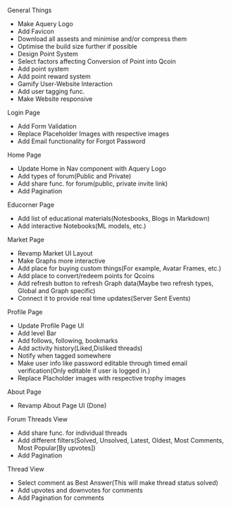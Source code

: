General Things

- Make Aquery Logo
- Add Favicon
- Download all assests and minimise and/or compress them
- Optimise the build size further if possible
- Design Point System
- Select factors affecting Conversion of Point into Qcoin
- Add point system
- Add point reward system
- Gamify User-Website Interaction
- Add user tagging func.
- Make Website responsive

Login Page

- Add Form Validation
- Replace Placeholder Images with respective images
- Add Email functionality for Forgot Password

Home Page

- Update Home in Nav component with Aquery Logo
- Add types of forum(Public and Private)
- Add share func. for forum(public, private invite link)
- Add Pagination

Educorner Page

- Add list of educational materials(Notesbooks, Blogs in Markdown)
- Add interactive Notebooks(ML models, etc.)

Market Page

- Revamp Market UI Layout
- Make Graphs more interactive
- Add place for buying custom things(For example, Avatar Frames, etc.)
- Add place to convert/redeem points for Qcoins
- Add refresh button to refresh Graph data(Maybe two refresh types, Global and Graph specific)
- Connect it to provide real time updates(Server Sent Events)

Profile Page

- Update Profile Page UI
- Add level Bar
- Add follows, following, bookmarks
- Add activity history(Liked,Disliked threads)
- Notify when tagged somewhere
- Make user info like password editable through timed email verification(Only editable if user is logged in.)
- Replace Placholder images with respective trophy images

About Page

- Revamp About Page UI (Done)

Forum Threads View

- Add share func. for individual threads
- Add different filters(Solved, Unsolved, Latest, Oldest, Most Comments, Most Popular[By upvotes])
- Add Pagination

Thread View

- Select comment as Best Answer(This will make thread status solved)
- Add upvotes and downvotes for comments
- Add Pagination for comments
